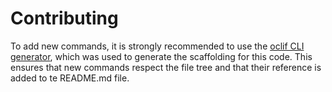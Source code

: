 # Contributing

To add new commands, it is strongly recommended to use the [oclif CLI generator](https://oclif.io/docs/generator_commands), which was used to generate the scaffolding for this code.
This ensures that new commands respect the file tree and that their reference is added to te README.md file.
